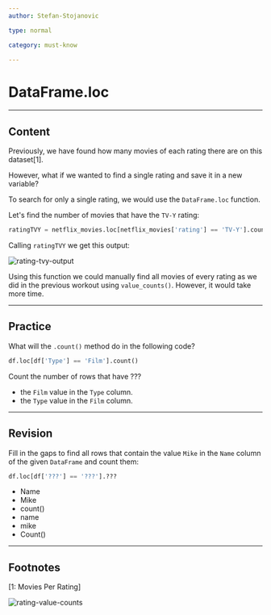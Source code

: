 ```yaml
---
author: Stefan-Stojanovic

type: normal

category: must-know

---
```


# DataFrame.loc

---
## Content

Previously, we have found how many movies of each rating there are on this dataset[1].

However, what if we wanted to find a single rating and save it in a new variable?

To search for only a single rating, we would use the `DataFrame.loc` function.

Let's find the number of movies that have the `TV-Y` rating:

```python
ratingTVY = netflix_movies.loc[netflix_movies['rating'] == 'TV-Y'].count()
```

Calling `ratingTVY` we get this output:

![rating-tvy-output](https://img.enkipro.com/f7b7f094361df6f461a20f0c128ce806.png)


Using this function we could manually find all movies of every rating as we did in the previous workout using `value_counts()`. However, it would take more time.

---
## Practice

What will the `.count()` method do in the following code?
```py
df.loc[df['Type'] == 'Film'].count()
```

Count the number of rows that have ???

- the `Film` value in the `Type` column.
- the `Type` value in the `Film` column.

---
## Revision

Fill in the gaps to find all rows that contain the value `Mike` in the `Name` column of the given `DataFrame` and count them:

```python
df.loc[df['???'] == '???'].???
```

- Name
- Mike
- count()
- name
- mike
- Count()

---
## Footnotes

[1: Movies Per Rating]

![rating-value-counts](https://img.enkipro.com/0cc70287b1a54ac2352a870d35c659a4.png)